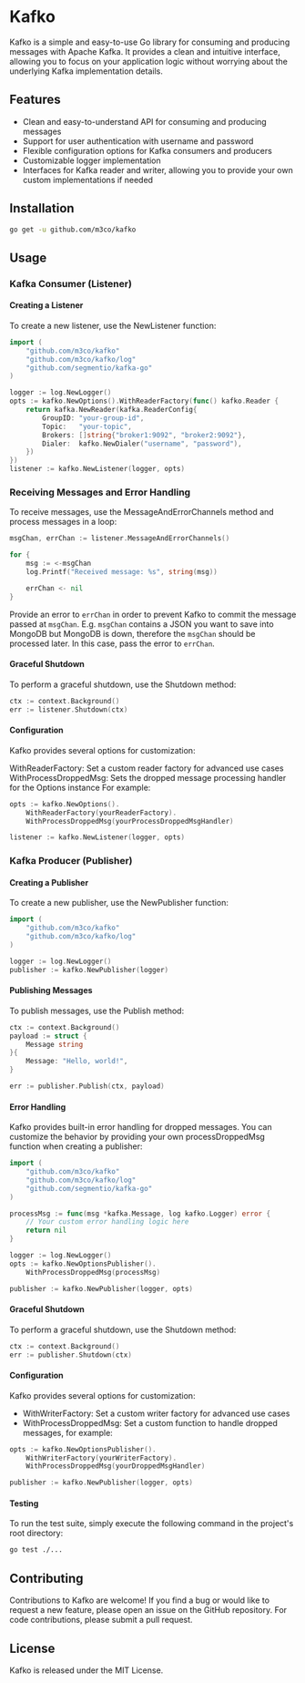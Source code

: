# Kafko

Kafko is a simple and easy-to-use Go library for consuming and producing messages with Apache Kafka. It provides a clean and intuitive interface, allowing you to focus on your application logic without worrying about the underlying Kafka implementation details.

## Features

- Clean and easy-to-understand API for consuming and producing messages
- Support for user authentication with username and password
- Flexible configuration options for Kafka consumers and producers
- Customizable logger implementation
- Interfaces for Kafka reader and writer, allowing you to provide your own custom implementations if needed

## Installation

```bash
go get -u github.com/m3co/kafko
```

## Usage

### Kafka Consumer (Listener)

#### Creating a Listener
To create a new listener, use the NewListener function:

```go
import (
	"github.com/m3co/kafko"
	"github.com/m3co/kafko/log"
	"github.com/segmentio/kafka-go"
)

logger := log.NewLogger()
opts := kafko.NewOptions().WithReaderFactory(func() kafko.Reader {
	return kafka.NewReader(kafka.ReaderConfig{
		GroupID: "your-group-id",
		Topic:   "your-topic",
		Brokers: []string{"broker1:9092", "broker2:9092"},
		Dialer:  kafko.NewDialer("username", "password"),
	})
})
listener := kafko.NewListener(logger, opts)
```

### Receiving Messages and Error Handling
To receive messages, use the MessageAndErrorChannels method and process messages in a loop:

```go
msgChan, errChan := listener.MessageAndErrorChannels()

for {
	msg := <-msgChan
	log.Printf("Received message: %s", string(msg))

	errChan <- nil
}
```

Provide an error to `errChan` in order to prevent Kafko to commit the message passed at `msgChan`. E.g. `msgChan` contains a JSON you want to save into MongoDB but MongoDB is down, therefore the `msgChan` should be processed later. In this case, pass the error to `errChan`.

#### Graceful Shutdown
To perform a graceful shutdown, use the Shutdown method:

```go
ctx := context.Background()
err := listener.Shutdown(ctx)
```

#### Configuration
Kafko provides several options for customization:

WithReaderFactory: Set a custom reader factory for advanced use cases
WithProcessDroppedMsg: Sets the dropped message processing handler for the Options instance
For example:

```go
opts := kafko.NewOptions().
	WithReaderFactory(yourReaderFactory).
	WithProcessDroppedMsg(yourProcessDroppedMsgHandler)

listener := kafko.NewListener(logger, opts)
```

### Kafka Producer (Publisher)

#### Creating a Publisher
To create a new publisher, use the NewPublisher function:

```go
import (
	"github.com/m3co/kafko"
	"github.com/m3co/kafko/log"
)

logger := log.NewLogger()
publisher := kafko.NewPublisher(logger)
```

#### Publishing Messages
To publish messages, use the Publish method:

```go
ctx := context.Background()
payload := struct {
	Message string
}{
	Message: "Hello, world!",
}

err := publisher.Publish(ctx, payload)
```

#### Error Handling
Kafko provides built-in error handling for dropped messages. You can customize the behavior by providing your own processDroppedMsg function when creating a publisher:

```go
import (
	"github.com/m3co/kafko"
	"github.com/m3co/kafko/log"
	"github.com/segmentio/kafka-go"
)

processMsg := func(msg *kafka.Message, log kafko.Logger) error {
	// Your custom error handling logic here
	return nil
}

logger := log.NewLogger()
opts := kafko.NewOptionsPublisher().
	WithProcessDroppedMsg(processMsg)

publisher := kafko.NewPublisher(logger, opts)
```

#### Graceful Shutdown
To perform a graceful shutdown, use the Shutdown method:

```go
ctx := context.Background()
err := publisher.Shutdown(ctx)
```

#### Configuration
Kafko provides several options for customization:

* WithWriterFactory: Set a custom writer factory for advanced use cases
* WithProcessDroppedMsg: Set a custom function to handle dropped messages, for example:

```go
opts := kafko.NewOptionsPublisher().
	WithWriterFactory(yourWriterFactory).
	WithProcessDroppedMsg(yourDroppedMsgHandler)

publisher := kafko.NewPublisher(logger, opts)
```

#### Testing
To run the test suite, simply execute the following command in the project's root directory:

```bash
go test ./...
```

## Contributing
Contributions to Kafko are welcome! If you find a bug or would like to request a new feature, please open an issue on the GitHub repository. For code contributions, please submit a pull request.

## License
Kafko is released under the MIT License.
